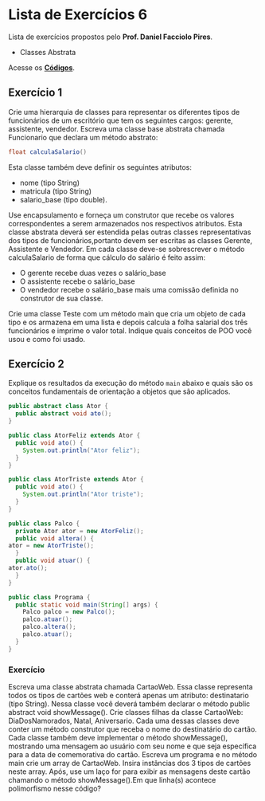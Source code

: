 # Lista de Exercícios 6

Lista de exercícios propostos pelo **Prof. Daniel Facciolo Pires**.

+ Classes Abstrata

Acesse os **[Códigos](https://github.com/getuliovinicius/programacao.orientada.objeto)**.

## Exercício 1

Crie uma hierarquia de classes para representar os diferentes tipos de funcionários de um escritório que tem os seguintes cargos: gerente, assistente, vendedor. Escreva uma classe base abstrata chamada Funcionario que declara um método abstrato:

```java
float calculaSalario()
```

Esta classe também deve definir os seguintes atributos:
- nome (tipo String)
- matricula (tipo String)
- salario_base (tipo double).

Use encapsulamento e forneça um construtor que recebe os valores correspondentes a serem armazenados nos respectivos atributos. Esta classe abstrata deverá ser estendida pelas outras classes representativas dos tipos de funcionários,portanto devem ser escritas as classes Gerente, Assistente e Vendedor. Em cada classe deve-se sobrescrever o método calculaSalario de forma que cálculo do salário é feito assim:

- O gerente recebe duas vezes o salário_base
- O assistente recebe o salário_base
- O vendedor recebe o salário_base mais uma comissão definida no construtor de sua classe.

Crie uma classe Teste com um método main que cria um objeto de cada tipo e os armazena em uma lista e depois calcula a folha salarial dos três funcionários e imprime o valor total. Indique quais conceitos de POO você usou e como foi usado.

## Exercício 2

Explique os resultados da execução do método `main` abaixo e quais são os conceitos fundamentais de orientação a objetos que são aplicados.

```java
public abstract class Ator {
  public abstract void ato();
}

public class AtorFeliz extends Ator {
  public void ato() {
    System.out.println("Ator feliz");
  }
}

public class AtorTriste extends Ator {
  public void ato() {
    System.out.println("Ator triste");
  }
}

public class Palco {
  private Ator ator = new AtorFeliz();
  public void altera() {
ator = new AtorTriste();
  }
  public void atuar() {
ator.ato();
  }
}

public class Programa {
  public static void main(String[] args) {
    Palco palco = new Palco();
    palco.atuar();
    palco.altera();
    palco.atuar();
  }
}
```

### Exercício 
Escreva uma classe abstrata chamada CartaoWeb. Essa classe representa todos os tipos de cartões web e conterá apenas um atributo: destinatario (tipo String). Nessa classe você deverá também declarar o método public abstract void showMessage(). Crie classes filhas da classe CartaoWeb: DiaDosNamorados, Natal, Aniversario. Cada uma dessas classes deve conter um método construtor que receba o nome do destinatário do cartão. Cada classe também deve implementar o método showMessage(), mostrando uma mensagem ao usuário com seu nome e que seja específica para a data de comemorativa do cartão. Escreva um programa e no método main crie um array de CartaoWeb. Insira instâncias dos 3 tipos de cartões neste array. Após, use um laço for para exibir as mensagens deste cartão chamando o método showMessage().Em que linha(s) acontece polimorfismo nesse código?
